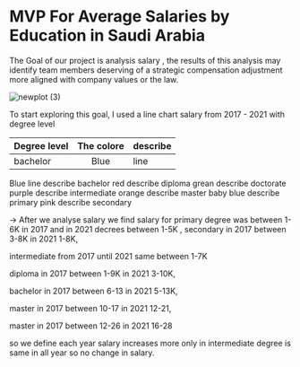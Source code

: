 # MVP For Average Salaries by Education in Saudi Arabia 

The Goal of our project is analysis salary , the results of this analysis may identify team members deserving of a strategic compensation adjustment more aligned with company values ​​or the law.

![newplot (3)](https://user-images.githubusercontent.com/93244403/142221497-099c26e3-882d-42e3-91c7-913eb10e4b46.png)



To start exploring this goal, I used a line chart  salary from 2017 - 2021 with degree level

 


|Degree level |The colore |describe|
|:------------|:---------:|--------|
|bachelor     |Blue       | line   |
Blue line describe bachelor 
red describe diploma
grean describe doctorate
purple describe intermediate
orange describe  master
baby blue describe primary 
pink describe secondary 

-> After we analyse salary we find salary for primary degree was between 1-6K in 2017 and in 2021 decrees between 1-5K , 
secondary in 2017 between 3-8K in 2021 1-8K,

 intermediate from 2017 until 2021 same between 1-7K 

diploma in 2017 between 1-9K in 2021 3-10K,

 bachelor in 2017 between 6-13 in 2021 5-13K,

 master in 2017 between 10-17 in 2021 12-21,

master in 2017 between 12-26 in 2021 16-28

so we define each year salary increases more only in 
 intermediate degree is same in all year so no change in salary.
